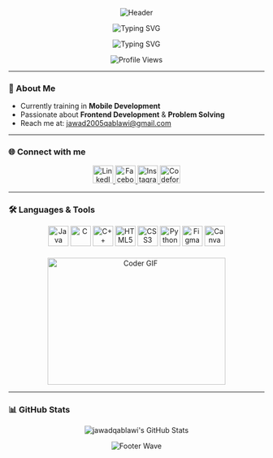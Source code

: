 <p align="center">
  <img 
    src="https://capsule-render.vercel.app/api?type=waving&height=290&color=gradient&text=Hi%20,%20I'm%20Jawad%20Qablawi👋🏻&section=header&textBg=false&fontSize=0&animation=fadeIn&reversal=false&fontAlign=50&fontAlignY=41" 
    alt="Header" 
  />
</p>

<p align="center">
  <img 
    src="https://readme-typing-svg.demolab.com?font=Fira+Code&size=30&pause=1000&color=F75C7E&width=435&lines=Hi%2C+I'm+YourName!+👋;Welcome+to+my+GitHub+Profile!" 
    alt="Typing SVG" 
  />
</p>

<p align="center">
  <img 
    src="https://readme-typing-svg.demolab.com?font=Fira+Code&size=24&pause=1000&center=true&vCenter=true&color=000000&width=435&lines=Computer+Engineering+Student" 
    alt="Typing SVG" 
  />
</p>

<p align="center">
  <img 
    src="https://komarev.com/ghpvc/?username=yourusername&label=Profile%20views&color=0e75b6&style=flat" 
    alt="Profile Views" 
  />
</p>

---

### 🚀 About Me

- Currently training in **Mobile Development**  
- Passionate about **Frontend Development** & **Problem Solving**  
- Reach me at: [jawad2005qablawi@gmail.com](mailto:jawad2005qablawi@gmail.com)  

---

### 🌐 Connect with me

<p align="center">
  <a href="https://linkedin.com/in/jawadqablawi" target="_blank" rel="noopener">
    <img src="https://raw.githubusercontent.com/rahuldkjain/github-profile-readme-generator/master/src/images/icons/Social/linked-in-alt.svg" alt="LinkedIn" height="35" width="40" />
  </a>
  <a href="https://fb.com/jawad.qablawi.94" target="_blank" rel="noopener">
    <img src="https://raw.githubusercontent.com/rahuldkjain/github-profile-readme-generator/master/src/images/icons/Social/facebook.svg" alt="Facebook" height="35" width="40" />
  </a>
  <a href="https://instagram.com/jawad.qablawi" target="_blank" rel="noopener">
    <img src="https://raw.githubusercontent.com/rahuldkjain/github-profile-readme-generator/master/src/images/icons/Social/instagram.svg" alt="Instagram" height="35" width="40" />
  </a>
  <a href="https://codeforces.com/profile/jawad_qablawi" target="_blank" rel="noopener">
    <img src="https://raw.githubusercontent.com/rahuldkjain/github-profile-readme-generator/master/src/images/icons/Social/codeforces.svg" alt="Codeforces" height="35" width="40" />
  </a>
</p>

---

### 🛠 Languages & Tools

<p align="center">
  <img src="https://cdn.jsdelivr.net/gh/devicons/devicon/icons/java/java-original.svg" alt="Java" height="40" width="40" />
  <img src="https://cdn.jsdelivr.net/gh/devicons/devicon/icons/c/c-original.svg" alt="C" height="40" width="40" />
  <img src="https://cdn.jsdelivr.net/gh/devicons/devicon/icons/cplusplus/cplusplus-original.svg" alt="C++" height="40" width="40" />
  <img src="https://cdn.jsdelivr.net/gh/devicons/devicon/icons/html5/html5-original.svg" alt="HTML5" height="40" width="40" />
  <img src="https://cdn.jsdelivr.net/gh/devicons/devicon/icons/css3/css3-original.svg" alt="CSS3" height="40" width="40" />
  <img src="https://cdn.jsdelivr.net/gh/devicons/devicon/icons/python/python-original.svg" alt="Python" height="40" width="40" />
  <img src="https://cdn.jsdelivr.net/gh/devicons/devicon/icons/figma/figma-original.svg" alt="Figma" height="40" width="40" />
  <img src="https://img.icons8.com/color/48/000000/canva.png" alt="Canva" height="40" width="40" />
</p>

<p align="center" style="margin-top: 20px;">
  <img 
    alt="Coder GIF" 
    height="250" 
    width="350" 
    src="https://miro.medium.com/max/1360/0*7Q3yvSIv_t0ioJ-Z.gif" 
  />
</p>

---

### 📊 GitHub Stats

<p align="center">
  <img 
    src="https://github-readme-stats.vercel.app/api?username=jawadqablawi&theme=gruvbox&show_icons=true&hide_border=false&count_private=false" 
    alt="jawadqablawi's GitHub Stats" 
  />
</p>

<p align="center">
  <img 
    src="https://capsule-render.vercel.app/api?type=waving&height=317&color=gradient&section=footer&text=&fontSize=0&animation=fadeIn" 
    alt="Footer Wave" 
  />
</p>

